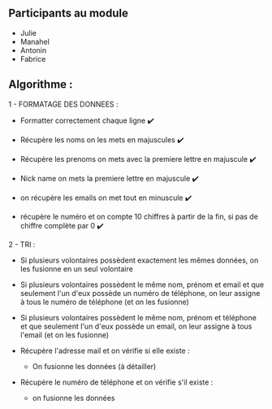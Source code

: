 ## Participants au module

- Julie
- Manahel
- Antonin
- Fabrice

## Algorithme :

1 - FORMATAGE DES DONNEES :

- Formatter correctement chaque ligne ✔️

- Récupère les noms on les mets en majuscules ✔️

- Récupère les prenoms on mets avec la premiere lettre en majuscule ✔️

- Nick name on mets la premiere lettre en majuscule ✔️

- on récupère les emails on met tout en minuscule ✔️

- récupère le numéro et on compte 10 chiffres à partir de la fin, si pas de chiffre complète par 0 ✔️

2 - TRI :

- Si plusieurs volontaires possèdent exactement les mêmes données, on les fusionne en un seul volontaire

- Si plusieurs volontaires possèdent le même nom, prénom et email et que seulement l'un d'eux possède un numéro de téléphone, on leur assigne à tous le numéro de téléphone (et on les fusionne)

- Si plusieurs volontaires possèdent le même nom, prénom et téléphone et que seulement l'un d'eux possède un email, on leur assigne à tous l'email (et on les fusionne)

- Récupère l'adresse mail et on vérifie si elle existe :
    - On fusionne les données (à détailler)
    
- Récupère le numéro de téléphone et on vérifie s'il existe :
    - on fusionne les données